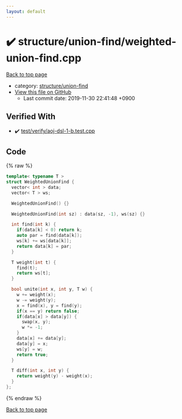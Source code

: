 ```yaml
---
layout: default
---
```


<!-- mathjax config similar to math.stackexchange -->
<script type="text/javascript" async
  src="https://cdnjs.cloudflare.com/ajax/libs/mathjax/2.7.5/MathJax.js?config=TeX-MML-AM_CHTML">
</script>
<script type="text/x-mathjax-config">
  MathJax.Hub.Config({
    TeX: { equationNumbers: { autoNumber: "AMS" }},
    tex2jax: {
      inlineMath: [ ['$','$'] ],
      processEscapes: true
    },
    "HTML-CSS": { matchFontHeight: false },
    displayAlign: "left",
    displayIndent: "2em"
  });
</script>

<script type="text/javascript" src="https://cdnjs.cloudflare.com/ajax/libs/jquery/3.4.1/jquery.min.js"></script>
<script src="https://cdn.jsdelivr.net/npm/jquery-balloon-js@1.1.2/jquery.balloon.min.js" integrity="sha256-ZEYs9VrgAeNuPvs15E39OsyOJaIkXEEt10fzxJ20+2I=" crossorigin="anonymous"></script>
<script type="text/javascript" src="../../../assets/js/copy-button.js"></script>
<link rel="stylesheet" href="../../../assets/css/copy-button.css" />


# :heavy_check_mark: structure/union-find/weighted-union-find.cpp
<a href="../../../index.html">Back to top page</a>

* category: <a href="../../../index.html#16695eacefd17254ea5bccf40066c856">structure/union-find</a>
* <a href="{{ site.github.repository_url }}/blob/master/structure/union-find/weighted-union-find.cpp">View this file on GitHub</a>
    - Last commit date: 2019-11-30 22:41:48 +0900




## Verified With
* :heavy_check_mark: <a href="../../../verify/test/verify/aoj-dsl-1-b.test.cpp.html">test/verify/aoj-dsl-1-b.test.cpp</a>


## Code
{% raw %}
```cpp
template< typename T >
struct WeightedUnionFind {
  vector< int > data;
  vector< T > ws;

  WeightedUnionFind() {}

  WeightedUnionFind(int sz) : data(sz, -1), ws(sz) {}

  int find(int k) {
    if(data[k] < 0) return k;
    auto par = find(data[k]);
    ws[k] += ws[data[k]];
    return data[k] = par;
  }

  T weight(int t) {
    find(t);
    return ws[t];
  }

  bool unite(int x, int y, T w) {
    w += weight(x);
    w -= weight(y);
    x = find(x), y = find(y);
    if(x == y) return false;
    if(data[x] > data[y]) {
      swap(x, y);
      w *= -1;
    }
    data[x] += data[y];
    data[y] = x;
    ws[y] = w;
    return true;
  }

  T diff(int x, int y) {
    return weight(y) - weight(x);
  }
};

```
{% endraw %}

<a href="../../../index.html">Back to top page</a>


